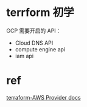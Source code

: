 
# terrform 初学

GCP 需要开启的 API：

- Cloud DNS API
- compute engine api
- iam api

# ref

[terraform-AWS Provider docs](https://registry.terraform.io/providers/hashicorp/aws/latest/docs)
